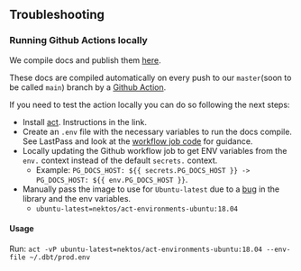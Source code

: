 ## Troubleshooting

### Running Github Actions locally

We compile docs and publish them [here](https://dosomething.github.io/quasar/#!/overview?g_v=1).

These docs are compiled automatically on every push to our `master`(soon to be called `main`) branch by a [Github Action](https://github.com/DoSomething/quasar/actions).

If you need to test the action locally you can do so following the next steps:

- Install [act](https://github.com/nektos/act). Instructions in the link.
- Create an `.env` file with the necessary variables to run the docs compile. See LastPass and look at the [workflow job code](../.github/workflows/dbt-docs.yml) for guidance.
- Locally updating the Github workflow job to get ENV variables from the `env.` context instead of the default `secrets.` context.
    - Example: `PG_DOCS_HOST: ${{ secrets.PG_DOCS_HOST }} -> PG_DOCS_HOST: ${{ env.PG_DOCS_HOST }}`.
- Manually pass the image to use for `Ubuntu-latest` due to a [bug](https://github.com/nektos/act/issues/251#issuecomment-633457052) in the library and the env variables.
    - `ubuntu-latest=nektos/act-environments-ubuntu:18.04`

#### Usage

Run: `act -vP ubuntu-latest=nektos/act-environments-ubuntu:18.04 --env-file ~/.dbt/prod.env`
